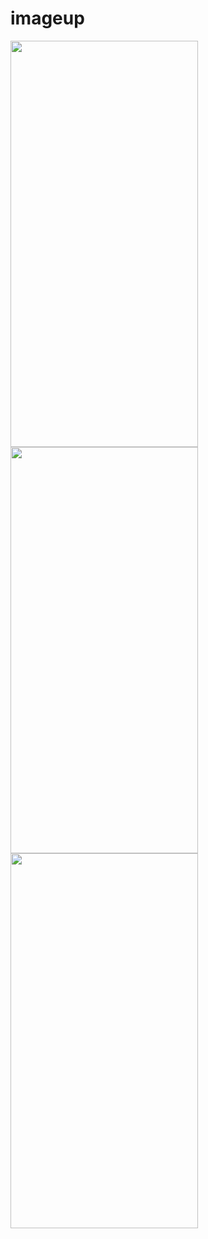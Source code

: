 # imageup



<img src="https://github.com/Fayozb/picsumphoto/assets/134942247/f0619f79-d4f1-4d79-b505-e06972f2b7c0" width="300" height="650"/>


<img src="https://github.com/Fayozb/picsumphoto/assets/134942247/f64c6ee9-33be-44a5-8d04-1b8691579603" width="300" height="650"/>


<img src = "https://github.com/AbdurazzoqAbdugafforov/picsumphotos/assets/134942447/d811c385-20e2-40fd-986e-f5f593fe851c" width = "300" height = "600">
